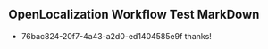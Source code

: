 ## OpenLocalization Workflow Test MarkDown
* 76bac824-20f7-4a43-a2d0-ed1404585e9f thanks!

<!--HONumber=Aug16_HO3-->


